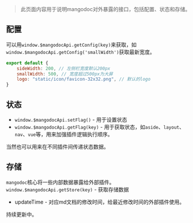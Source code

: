 > 此页面内容用于说明mangodoc对外暴露的接口，包括配置、状态和存储。

## 配置
可以用`window.$mangodocApi.getConfig(key)`来获取，如`window.$mangodocApi.getConfig('smallWidth')`获取最新宽度。
``` js
export default {
    sideWidth: 200, // 左侧栏宽度默认200px
    smallWidth: 500, // 宽度超过500px为大屏
    logo: "static/icon/favicon-32x32.png", // 默认的logo
}
```

## 状态
* `window.$mangodocApi.setFlag()` - 用于设置状态
* `window.$mangodocApi.getFlag(key)` - 用于获取状态，如`aside`、`layout`、`nav`、`vue`等，用来加强插件逻辑执行顺序。

当然也可以用来在不同插件间传递状态数据。

## 存储
`mangodoc`核心将一些内部数据暴露给外部插件。
`window.$mangodocApi.getStore(key)` - 获取存储数据
* updateTime - 对应md文档的修改时间，给最近修改时间的外部插件使用。

持续更新中。

